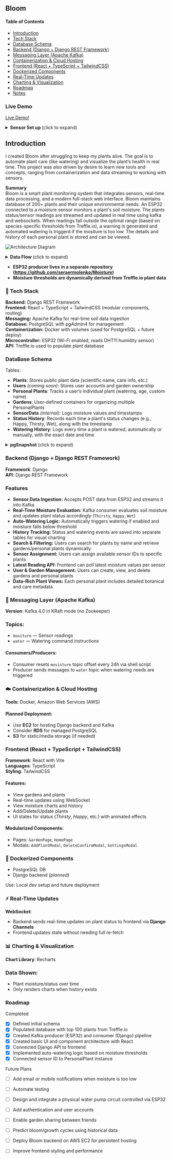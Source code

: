 ## Bloom
#### Table of Contents
- [Introduction](#introduction)
- [Tech Stack](#tech-stack) 
- [Database Schema](#database-schema)
- [Backend (Django + Django REST Framework)](#backend-django--django-rest-framework)
- [Messaging Layer (Apache Kafka)](#messaging-layer-apache-kafka)
- [Containerization & Cloud Hosting](#containerization--cloud-hosting)
- [Frontend (React + TypeScript + TailwindCSS)](#frontend-react--typescript--tailwindcss)
- [Dockerized Components](#dockerized-components)
- [Real-Time Updates](#real-time-updates)
- [Charting & Visualization](#charting--visualization)
- [Roadmap](#roadmap)
- [Notes](#notes)

### Live Demo
[Live Demo! ](https://www.loom.com/share/ecf26dbbf9f94d1483266473955b723d?sid=83af071a-fb54-4bf9-887d-52ea40ff8e3d)

<details>
<summary><strong>Sensor Set up </strong> (click to expand)</summary>

![Sensor Set-up](images/sensor.png)

Inside the soil is the moisture probe (sensor), which is connected to a breakout board. The breakout board is wired to the ESP32 via the analog output. The probe detects soil moisture levels and the breakout board conditions the signal, providing a variable voltage that the ESP32 reads in real time for monitoring!
</details>

## Introduction

I created Bloom after struggling to keep my plants alive. The goal is to automate plant care (like watering) and visualize the plant’s health in real time. This project was also driven by desire to learn new tools and concepts, ranging from containerization and data streaming to working with sensors. 

**Summary**  
Bloom is a smart plant monitoring system that integrates sensors, real-time data processing, and a modern full-stack web interface. Bloom maintains database of 200+ plants and their unique environmental needs. An ESP32 connected to a moisture sensor monitors a plant's soil moisture. The plants status/sensor readings are streamed and updated in real time using kafka and websockets. When readings fall outside the optimal range (based on species-specific thresholds from Treffle.io), a warning is generated and automated watering is triggerd if the mositure is too low. The details and history of each personal plant is stored and can be viewed.

![Architecture Diagram](images/bloomFlowchart.png)

<details>
<summary><strong>Data Flow </strong> (click to expand)</summary>

![Architecture Diagram](images/bloomDataflow.png)

</details>

- **ESP32 producer lives in a separate repository (https://github.com/seraermolenko/Moisture)**  
- **Moisture thresholds are dynamically derived from Treffle.io plant data**

### 🌱  Tech Stack 

**Backend:** Django REST Framework  
**Frontend:** React + TypeScript + TailwindCSS (modular components, routing)  
**Messaging:** Apache Kafka for real-time soil data ingestion  
**Database:** PostgreSQL with pgAdmin4 for management  
**Containerization:** Docker with volumes (used for PostgreSQL + future deploy)  
**Microcontroller:** ESP32 (Wi-Fi enabled, reads DHT11 humidity sensor)  
**API:** Treffle.io used to populate plant database

### DataBase Schema

Tables:
- **Plants**: Stores public plant data (scientific name, care info, etc.)
- **Users** *(coming soon)*: Stores user accounts and garden ownership
- **Personal Plants**: Tracks a user’s individual plant (watering, age, custom name)
- **Gardens**: User-defined containers for organizing multiple PersonalPlants
- **SensorData** *(internal)*: Logs moisture values and timestamps
- **Status History**: Records each time a plant's status changes (e.g., Happy, Thirsty, Wet), along with the timestamp
- **Watering History**: Logs every time a plant is watered, automatically or manually, with the exact date and time


<details>
<summary><strong>pgSnapshot</strong> (click to expand)</summary>

![databaseSnapshot](images/pgSnapshot.png)isture thresholds are dynamically derived from Treffle.io plant data*

</details>


### Backend (Django + Django REST Framework)

**Framework**: Django  
**API**: Django REST Framework

### Features

- **Sensor Data Ingestion:** Accepts POST data from ESP32 and streams it into Kafka
- **Real-Time Moisture Evaluation:** Kafka consumer evaluates soil moisture and updates plant status accordingly (`Thirsty`, `Happy`, `Wet`)
- **Auto-Watering Logic:** Automatically triggers watering if enabled and moisture falls below threshold
- **History Tracking:** Status and watering events are saved into separate tables for visual charting
- **Search & Filtering:** Users can search for plants by name and retrieve gardens/personal plants dynamically
- **Sensor Assignment:** Users can assign available sensor IDs to specific plants
- **Latest Reading API:** Frontend can poll latest moisture values per sensor
- **User & Garden Management:** Users can create, view, and delete gardens and personal plants
- **Data-Rich Plant Views:** Each personal plant includes detailed botanical and care metadata


### 📡 Messaging Layer (Apache Kafka)

**Version**: Kafka 4.0 in KRaft mode (no Zookeeper)

### Topics:
- `mositure` — Sensor readings  
- `water` — Watering command instructions  

#### Consumers/Producers:
- Consumer resets `mosisture` topic offset every 24h via shell script  
- Producer sends messages to `water` topic when watering needs are triggered  

### ☁️ Containerization & Cloud Hosting 

**Tools**: Docker, Amazon Web Services (AWS)

#### Planned Deployment:
- Use **EC2** for hosting Django backend and Kafka  
- Consider **RDS** for managed PostgreSQL  
- **S3** for static/media storage (if needed) 


### Frontend (React + TypeScript + TailwindCSS)

**Framework**: React with Vite  
**Languages**: TypeScript  
**Styling**: TailwindCSS

#### Features:
- View gardens and plants  
- Real-time updates using WebSocket  
- View moisture charts and history  
- Add/Delete/Update plants  
- UI states for status (*Thirsty*, *Happy*, etc.) with animated effects  

#### Modularized Components:
- Pages: `GardenPage`, `HomePage`  
- Modals: `AddPlantModal`, `DeleteConfirmModal`, `SettingsModal` 

### 🐳 Dockerized Components

- PostgreSQL DB  
- Django backend *(planned)*  

Use: Local dev setup and future deployment  


### ⚡ Real-Time Updates

**WebSocket**:
- Backend sends real-time updates on plant status to frontend via **Django Channels**  
- Frontend updates state without needing full re-fetch 


### 📊 Charting & Visualization

**Chart Library**: Recharts  

### Data Shown:
- Plant moisture/status over time  
- Only renders charts when history exists  


### Roadmap 

Completed
- [x] Defined initial schema
- [x] Populated database with top 100 plants from Treffle.io
- [x] Created Kafka producer (ESP32) and consumer (Django) pipeline
- [x] Created basic UI and component architecture with React
- [x] Connected Django API to frontend
- [x] Implemented auto-watering logic based on moisture thresholds
- [x] Connected sensor ID to PersonalPlant instance

Future Plans
- [ ] Add email or mobile notifications when moisture is too low
- [ ] Automate testing 
- [ ] Design and integrate a physical water pump circuit controlled via ESP32
- [ ] Add authentication and user accounts
- [ ] Enable garden sharing between friends
- [ ] Predict bloom/growth cycles using historical data
- [ ] Deploy Bloom backend on AWS EC2 for persistent hosting
- [ ] Improve frontend styling and performance

